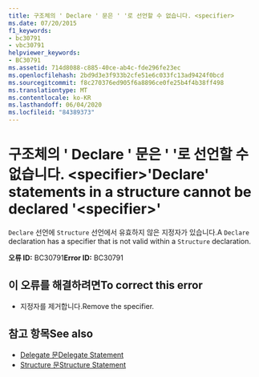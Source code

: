 ```yaml
---
title: 구조체의 ' Declare ' 문은 ' '로 선언할 수 없습니다. <specifier>
ms.date: 07/20/2015
f1_keywords:
- bc30791
- vbc30791
helpviewer_keywords:
- BC30791
ms.assetid: 714d8088-c885-40ce-ab4c-fde296fe23ec
ms.openlocfilehash: 2bd9d3e3f933b2cfe51e6c033fc13ad9424f0bcd
ms.sourcegitcommit: f8c270376ed905f6a8896ce0fe25b4f4b38ff498
ms.translationtype: MT
ms.contentlocale: ko-KR
ms.lasthandoff: 06/04/2020
ms.locfileid: "84389373"
---
```

# <a name="declare-statements-in-a-structure-cannot-be-declared-specifier"></a><span data-ttu-id="5da47-102">구조체의 ' Declare ' 문은 ' '로 선언할 수 없습니다. \<specifier></span><span class="sxs-lookup"><span data-stu-id="5da47-102">'Declare' statements in a structure cannot be declared '\<specifier>'</span></span>
<span data-ttu-id="5da47-103">`Declare` 선언에 `Structure` 선언에서 유효하지 않은 지정자가 있습니다.</span><span class="sxs-lookup"><span data-stu-id="5da47-103">A `Declare` declaration has a specifier that is not valid within a `Structure` declaration.</span></span>  
  
 <span data-ttu-id="5da47-104">**오류 ID:** BC30791</span><span class="sxs-lookup"><span data-stu-id="5da47-104">**Error ID:** BC30791</span></span>  
  
## <a name="to-correct-this-error"></a><span data-ttu-id="5da47-105">이 오류를 해결하려면</span><span class="sxs-lookup"><span data-stu-id="5da47-105">To correct this error</span></span>  
  
- <span data-ttu-id="5da47-106">지정자를 제거합니다.</span><span class="sxs-lookup"><span data-stu-id="5da47-106">Remove the specifier.</span></span>  
  
## <a name="see-also"></a><span data-ttu-id="5da47-107">참고 항목</span><span class="sxs-lookup"><span data-stu-id="5da47-107">See also</span></span>

- [<span data-ttu-id="5da47-108">Delegate 문</span><span class="sxs-lookup"><span data-stu-id="5da47-108">Delegate Statement</span></span>](../language-reference/statements/delegate-statement.md)
- [<span data-ttu-id="5da47-109">Structure 문</span><span class="sxs-lookup"><span data-stu-id="5da47-109">Structure Statement</span></span>](../language-reference/statements/structure-statement.md)
